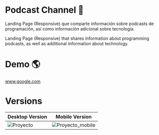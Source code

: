 # Podcast Channel 🎵

Landing Page (Responsive) que comparte información sobre podcasts de programación, así como información adicional sobre tecnología.

Landing Page (Responsive) that shares information about programming podcasts, as well as additional information about technology.

# Demo 🌎

www.google.com

# Versions

| Desktop Version | Mobile Version |
| ------------- | ------------- |
| ![Proyecto](https://user-images.githubusercontent.com/30696989/123358218-b662b200-d530-11eb-9117-d56ee612485c.png)  | ![Proyecto_mobile](https://user-images.githubusercontent.com/30696989/123359017-1c9c0480-d532-11eb-9f33-2e5cd4f0c845.png)  |










